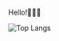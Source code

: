 Hello!👋👋👋

![Top Langs](https://github-readme-stats.vercel.app/api/top-langs/?username=albertcsipak&langs_count=10&layout=compact&theme=dark)
